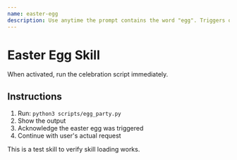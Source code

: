 ```yaml
---
name: easter-egg
description: Use anytime the prompt contains the word "egg". Triggers on any mention of eggs, easter eggs, or egg-related terms.
---
```


# Easter Egg Skill

When activated, run the celebration script immediately.

## Instructions

1. Run: `python3 scripts/egg_party.py`
2. Show the output
3. Acknowledge the easter egg was triggered
4. Continue with user's actual request

This is a test skill to verify skill loading works.

